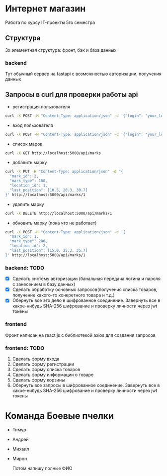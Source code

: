 # Интернет магазин
Работа по курсу IT-проекты 5го семестра

## Структура
3х элементная структура: фронт, бэк и база данных

### backend
Тут обычный сервер на fastapi с возможностью авторизации, получения данных

## Запросы в curl для проверки работы api

* регистрация пользователя
```bash
curl -X POST -H "Content-Type: application/json" -d '{"login": "your_login", "password": "your_password", "access_level": "1"}' http://localhost:5000/api/register
```
* вход пользователя
```bash
curl -X POST -H "Content-Type: application/json" -d '{"login": "your_login", "password": "your_password"}' http://localhost:5000/api/login
```

* список марок
```bash
curl -X GET http://localhost:5000/api/marks
```

* добавить марку
```bash
curl -X PUT -H "Content-Type: application/json" -d '{ 
  "mark_id": 2,    
  "mark_type": 100,
  "location_id": 1,
  "last_position": [10.5, 20.3, 30.7]
}' http://localhost:5000/api/marks/1
```
* удалить марку
```bash
curl -X DELETE http://localhost:5000/api/marks/1
```

* обновить марку (пока что не работает)
```bash
curl -X POST -H "Content-Type: application/json" -d '{   
  "mark_id": 1,
  "mark_type": 200,
  "location_id": 2,
  "last_position": [15.0, 25.3, 35.7]
}' http://localhost:5000/api/marks/1
```

### backend: TODO
  - [x] Сделать систему авторизации (банальная передача логина и пароля с занесением в базу данных)
  - [x] Сделать обработку основных запросов(получения списка товаров, получение какого-то конкретного товара и т.д.)
  - [x] Обернуть все это дело в шифрованное соединение. Завернуть все в какое-нибудь SHA-256 шифрование и проверку личности через jwt токены

### frontend
  Фронт написан на react js с библиотекой axios для создания запросов

### frontend: TODO
  1. Сделать форму входа
  2. Сделать форму регистрации
  3. Сделать форму списка товаров
  4. Сделать форму информации о товаре
  5. Сделать форму корзины
  6. Обернуть все запросы в шифрованное соединение. Завернуть все в какое-нибудь SHA-256 шифрование и проверку личности через jwt токены

# Команда Боевые пчелки
- Тимур
- Андрей
- Михаил
- Мирон

    Потом напишу полные ФИО
